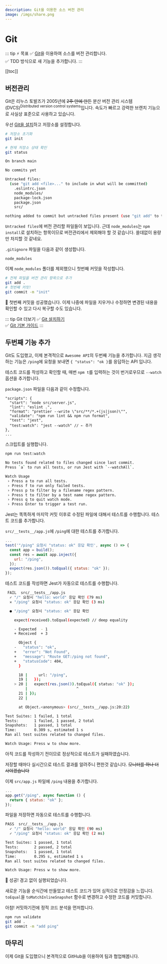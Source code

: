 ```yaml
---
description: Git을 이용한 소스 버전 관리
image: /imgs/share.png
---
```


# Git

::: tip ⚡️ 목표
✅ [Git](https://git-scm.org/)을 이용하여 소스를 버전 관리합니다.  
✅ TDD 방식으로 새 기능을 추가합니다.
:::

[[toc]]

## 버전관리

<Chat-KakaoRoom>
  <Chat-KakaoMsg avatar="senior" user="촋 CTO" msg="지난번에 파일을 압축해서 보내주셨는데, 혹시 GitHub 저장소에 초대해 주실 수 있나요?" isMe="false" />
  <Chat-KakaoMsg msg="아.. 저희가 아직 Git을 안쓰고 소스를 이메일로 공유하고 있어서요.. ㅠㅠ" isMe="true" />
  <Chat-KakaoMsg msg="매일매일 하루에 한번씩 압축해서 보관해요! ㅎㅎ" isMe="true" />
  <Chat-KakaoMsg avatar="senior" user="촋 CTO" msg="읔.. 그럼 이번에 본격적으로 Git을 도입해볼까요??" isMe="false" />
  <Chat-KakaoMsg msg="Git을 사용하면 타임머신처럼 이전 상태로 쉽게 돌아갈 수 있고 협업도 더 간편해질거에요 ㅎㅎ" isMe="false" />
  <Chat-KakaoMsg msg="오.. 좋습니다!" isMe="true" />
</Chat-KakaoRoom>

Git은 리누스 토발즈가 2005년에 ~~2주 만에 만든~~ 분산 버전 관리 시스템(DVCS)<sup>Distributed version control systems</sup>입니다. 속도가 빠르고 강력한 브랜치 기능으로 사실상 표준으로 사용하고 있습니다.

우선 [Git을 설치](https://subicura.com/git/prepare/git-setup.html)하고 저장소를 설정합니다.

```sh
# 저장소 초기화
git init

# 현재 저장소 상태 확인
git status
```

```sh
On branch main

No commits yet

Untracked files:
  (use "git add <file>..." to include in what will be committed)
	.eslintrc.json
	node_modules/
	package-lock.json
	package.json
	src/

nothing added to commit but untracked files present (use "git add" to track)
```

`Untracked files`에 버전 관리할 파일들이 보입니다. 근데 `node_modules`는 `npm install`로 설치하는 항목이므로 버전관리에서 제외해야 할 것 같습니다. 쓸데없이 용량만 차지할 것 같네요.

`.gitignore` 파일을 다음과 같이 생성합니다.

```
node_modules
```

이제 `node_modules` 폴더를 제외했으니 첫번째 커밋을 작성합니다.

```sh
# 전체 파일을 버전 관리 항목으로 추가
git add .
# 첫번째 커밋!
git commit -m "init"
```

🎉 첫번째 커밋을 성공했습니다. 이제 나중에 파일을 지우거나 수정하면 변경된 내용을 확인할 수 있고 다시 복구할 수도 있습니다.

::: tip Git 더보기
✅ [Git 설치하기](https://subicura.com/git/prepare/)  
✅ [Git 기본 가이드](https://subicura.com/git/guide/#git%E1%84%8B%E1%85%B4-%E1%84%90%E1%85%B3%E1%86%A8%E1%84%8C%E1%85%B5%E1%86%BC)
:::

## 두번째 기능 추가

Git도 도입했고, 이제 본격적으로 `Awesome API`의 두번째 기능을 추가합니다. 지금 생각하는 기능은 `/ping`에 요청을 보내면 `{ "status": "ok }`를 응답하는 API 입니다.

<Chat-KakaoRoom>
  <Chat-KakaoMsg msg="Git 첫번째 Commit 성공했어요!" isMe="true" />
  <Chat-KakaoMsg avatar="senior" user="촋 CTO" msg="오.. 축하합니다!" isMe="false" />
  <Chat-KakaoMsg msg="이번에 새로운 기능을 추가하고 있는데.. 혹시 TDD 방식으로 만들어 볼 수 있을까요?" isMe="true" />
  <Chat-KakaoMsg avatar="senior" user="촋 CTO" msg="테스트 코드가 마음에 드셨나 보네요 ㅎㅎ" isMe="false" />
  <Chat-KakaoMsg msg="그럼 본격적으로 테스트 코드를 더 작성해볼까요??" isMe="false" />
  <Chat-KakaoMsg msg="네네 ㅎㅎ" isMe="true" />
</Chat-KakaoRoom>

테스트 코드를 작성하고 확인할 때, 매번 `npm t`를 입력하는 것이 번거로우므로 `--watch` 옵션을 추가합니다.

`package.json` 파일을 다음과 같이 수정합니다.

```json{7}
"scripts": {
  "start": "node src/server.js",
  "lint": "eslint .",
  "format": "prettier --write \"src/**/*.+(js|json)\"",
  "validate": "npm run lint && npm run format",
  "test": "jest",
  "test:watch": "jest --watch" // ⇠ 추가
},
...
```

스크립트를 실행합니다.

```sh
npm run test:watch
```

```sh
No tests found related to files changed since last commit.
Press `a` to run all tests, or run Jest with `--watchAll`.

Watch Usage
 › Press a to run all tests.
 › Press f to run only failed tests.
 › Press p to filter by a filename regex pattern.
 › Press t to filter by a test name regex pattern.
 › Press q to quit watch mode.
 › Press Enter to trigger a test run.
```

Jest는 똑똑하게 마지막 커밋 이후로 수정된 파일에 대해서 테스트를 수행합니다. 테스트 코드를 추가합니다.

`src/__tests__/app.js`에 `/ping`에 대한 테스트를 추가합니다.

```js
...
test('"/ping" 요청시 "status: ok" 응답 확인', async () => {
  const app = build();
  const res = await app.inject({
    url: "/ping",
  });
  expect(res.json()).toEqual({ status: "ok" });
});
```

테스트 코드를 작성하면 Jest가 자동으로 테스트를 수행합니다.

```sh
 FAIL  src/__tests__/app.js
  ✓ "/" 요청시 "hello: world" 응답 확인 (79 ms)
  ✕ "/ping" 요청시 "status: ok" 응답 확인 (3 ms)

  ● "/ping" 요청시 "status: ok" 응답 확인

    expect(received).toEqual(expected) // deep equality

    - Expected  - 1
    + Received  + 3

      Object {
    -   "status": "ok",
    +   "error": "Not Found",
    +   "message": "Route GET:/ping not found",
    +   "statusCode": 404,
      }

      18 |     url: "/ping",
      19 |   });
    > 20 |   expect(res.json()).toEqual({ status: "ok" });
         |                      ^
      21 | });
      22 |

      at Object.<anonymous> (src/__tests__/app.js:20:22)

Test Suites: 1 failed, 1 total
Tests:       1 failed, 1 passed, 2 total
Snapshots:   1 passed, 1 total
Time:        0.309 s, estimated 1 s
Ran all test suites related to changed files.

Watch Usage: Press w to show more.
```

아직 코드를 작성하기 전이므로 정상적으로 테스트가 실패하였습니다.

저장할 때마다 실시간으로 테스트 결과를 알려주니 편한것 같습니다. ~~모니터를 하나 더 사야겠습니다~~

이제 `src/app.js` 파일에 `/ping` 내용을 추가합니다.

```js
...
app.get("/ping", async function () {
  return { status: "ok" };
});
```

파일을 저장하면 자동으로 테스트를 수행합니다.

```sh
PASS  src/__tests__/app.js
  ✓ "/" 요청시 "hello: world" 응답 확인 (90 ms)
  ✓ "/ping" 요청시 "status: ok" 응답 확인 (2 ms)

Test Suites: 1 passed, 1 total
Tests:       2 passed, 2 total
Snapshots:   1 passed, 1 total
Time:        0.295 s, estimated 1 s
Ran all test suites related to changed files.

Watch Usage: Press w to show more.
```

🎉 성공! 경고 없이 실행되었습니다.

새로운 기능을 순식간에 만들었고 테스트 코드가 있어 심적으로 안정감을 느낍니다. `toEqual`을 `toMatchInlineSnapshot` 함수로 변경하고 수정한 코드를 커밋합니다.

아참! 커밋하기전에 정적 코드 분석을 먼저합니다.

```sh
npm run validate
git add .
git commit -m "add ping"
```

## 마무리

이제 Git을 도입했으니 본격적으로 GitHub을 이용하여 팀과 협업해봅니다.
